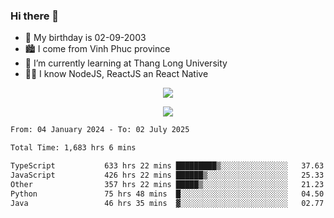 ### Hi there 👋
- 🎂 My birthday is 02-09-2003
- 🏙️ I come from Vinh Phuc province
- 🌱 I’m currently learning at Thang Long University
- 🧑‍💻 I know NodeJS, ReactJS an React Native
<p align="center"><img src="https://github-readme-stats.vercel.app/api?username=tmquang0209&show_icons=true&theme=gradient"></p>
<p align="center"><img src="https://github-readme-stats.vercel.app/api/top-langs/?username=tmquang0209&hide=scss,css&langs_count=10"></p>
<!--START_SECTION:waka-->

```txt
From: 04 January 2024 - To: 02 July 2025

Total Time: 1,683 hrs 6 mins

TypeScript           633 hrs 22 mins █████████▒░░░░░░░░░░░░░░░   37.63 %
JavaScript           426 hrs 22 mins ██████▒░░░░░░░░░░░░░░░░░░   25.33 %
Other                357 hrs 22 mins █████▒░░░░░░░░░░░░░░░░░░░   21.23 %
Python               75 hrs 48 mins  █░░░░░░░░░░░░░░░░░░░░░░░░   04.50 %
Java                 46 hrs 35 mins  ▓░░░░░░░░░░░░░░░░░░░░░░░░   02.77 %
```

<!--END_SECTION:waka-->
